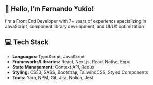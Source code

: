 ## 👋 Hello, I'm Fernando Yukio!

I'm a Front End Developer with 7+ years of experience specializing in JavaScript, component library development, and UI/UX optimization

## 💻 Tech Stack

* **Languages:** TypeScript, JavaScript 
* **Frameworks/Libraries:** React, Next.js, React Native, Expo
* **State Management:** Context API, Redux
* **Styling:** CSS3, SASS, Bootstrap, TailwindCSS, Styled Components
* **Tools:** Yarn, NPM, Git, Jira, Notion, Jest
